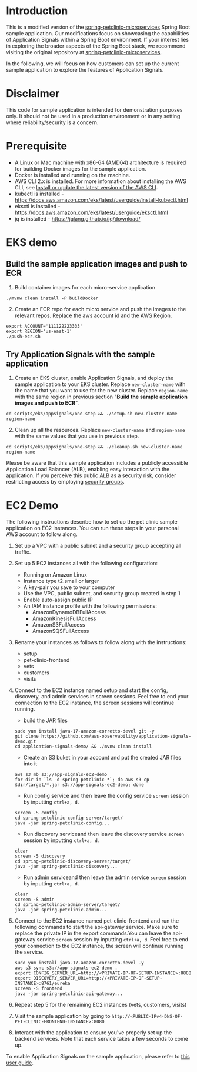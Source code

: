 # Introduction
This is a modified version of the [spring-petclinic-microservices](https://github.com/spring-petclinic/spring-petclinic-microservices) Spring Boot sample application. 
Our modifications focus on showcasing the capabilities of Application Signals within a Spring Boot environment.
If your interest lies in exploring the broader aspects of the Spring Boot stack, we recommend visiting the original repository at [spring-petclinic-microservices](https://github.com/spring-petclinic/spring-petclinic-microservices).

In the following, we will focus on how customers can set up the current sample application to explore the features of Application Signals.

# Disclaimer

This code for sample application is intended for demonstration purposes only. It should not be used in a production environment or in any setting where reliability/security is a concern.

# Prerequisite
* A Linux or Mac machine with x86-64 (AMD64) architecture is required for building Docker images for the sample application.
* Docker is installed and running on the machine.
* AWS CLI 2.x is installed. For more information about installing the AWS CLI, see [Install or update the latest version of the AWS CLI](https://docs.aws.amazon.com/cli/latest/userguide/getting-started-install.html).
* kubectl is installed - https://docs.aws.amazon.com/eks/latest/userguide/install-kubectl.html
* eksctl is installed - https://docs.aws.amazon.com/eks/latest/userguide/eksctl.html
* jq is installed - https://jqlang.github.io/jq/download/

# EKS demo

## Build the sample application images and push to ECR
1. Build container images for each micro-service application

```
./mvnw clean install -P buildDocker
```

2. Create an ECR repo for each micro service and push the images to the relevant repos. Replace the aws account id and the AWS Region.
    
```
export ACCOUNT='111122223333'
export REGION='us-east-1'
./push-ecr.sh
```

## Try Application Signals with the sample application

1. Create an EKS cluster, enable Application Signals, and deploy the sample application to your EKS cluster. Replace `new-cluster-name` with the name that you want to use for the new cluster. Replace `region-name` with the same region in previous section "**Build the sample application images and push to ECR**". 

```
cd scripts/eks/appsignals/one-step && ./setup.sh new-cluster-name region-name
```

2. Clean up all the resources. Replace `new-cluster-name` and `region-name` with the same values that you use in previous step.

```
cd scripts/eks/appsignals/one-step && ./cleanup.sh new-cluster-name region-name
```

Please be aware that this sample application includes a publicly accessible Application Load Balancer (ALB), enabling easy interaction with the application. If you perceive this public ALB as a security risk, consider restricting access by employing [security groups](https://docs.aws.amazon.com/elasticloadbalancing/latest/application/load-balancer-update-security-groups.html).


# EC2 Demo
The following instructions describe how to set up the pet clinic sample application on EC2 instances. You can run these steps in your personal AWS account to follow along.

1. Set up a VPC with a public subnet and a security group accepting all traffic.
2. Set up 5 EC2 instances all with the following configuration:
   - Running on Amazon Linux
   - Instance type t2.small or larger
   - A key-pair you save to your computer
   - Use the VPC, public subnet, and security group created in step 1
   - Enable auto-assign public IP
   - An IAM instance profile with the following permissions:
     - AmazonDynamoDBFullAccess 
     - AmazonKinesisFullAccess 
     - AmazonS3FullAccess 
     - AmazonSQSFullAccess
3. Rename your instances as follows to follow along with the instructions:
   - setup
   - pet-clinic-frontend
   - vets
   - customers
   - visits
4. Connect to the EC2 instance named setup and start the config, discovery, and admin services in screen sessions. Feel free to end your connection to the EC2 instance, the screen sessions will continue running.

   - build the JAR files 
   ```
   sudo yum install java-17-amazon-corretto-devel git -y
   git clone https://github.com/aws-observability/application-signals-demo.git
   cd application-signals-demo/ && ./mvnw clean install
   ```

   - Create an S3 buket in your account and put the created JAR files into it
   ```
   aws s3 mb s3://app-signals-ec2-demo
   for dir in `ls -d spring-petclinic-*`; do aws s3 cp $dir/target/*.jar s3://app-signals-ec2-demo; done 
   ```

   - Run config service and then leave the config service `screen` session by inputting `ctrl+a, d`.
   ```
   screen -S config
   cd spring-petclinic-config-server/target/
   java -jar spring-petclinic-config...
   ```

   - Run discovery serviceand then leave the discovery service `screen` session by inputting `ctrl+a, d`.
   ```
   clear
   screen -S discovery
   cd spring-petclinic-discovery-server/target/
   java -jar spring-petclinic-discovery...
   ```


   - Run admin serviceand then leave the admin service `screen` session by inputting `ctrl+a, d`.
   ```
   clear
   screen -S admin
   cd spring-petclinic-admin-server/target/
   java -jar spring-petclinic-admin...
   ```



5. Connect to the EC2 instance named pet-clinic-frontend and run the following commands to start the api-gateway service. Make sure to replace the private IP in the export commands.You can leave the api-gateway service `screen` session by inputting `ctrl+a, d`.
Feel free to end your connection to the EC2 instance, the screen will continue running the service.
   ```
   sudo yum install java-17-amazon-corretto-devel -y
   aws s3 sync s3://app-signals-ec2-demo .
   export CONFIG_SERVER_URL=http://<PRIVATE-IP-OF-SETUP-INSTANCE>:8888
   export DISCOVERY_SERVER_URL=http://<PRIVATE-IP-OF-SETUP-INSTANCE>:8761/eureka
   screen -S frontend
   java -jar spring-petclinic-api-gateway...
   ```

6. Repeat step 5 for the remaining EC2 instances (vets, customers, visits)

7. Visit the sample application by going to `http://<PUBLIC-IPv4-DNS-OF-PET-CLINIC-FRONTEND-INSTANCE>:8080`

8. Interact with the application to ensure you've properly set up the backend services. Note that each service takes a few seconds to come up.


To enable Application Signals on the sample application, please refer to [this user guide](https://docs.aws.amazon.com/AmazonCloudWatch/latest/monitoring/CloudWatch-Application-Signals-Enable-EC2.html).

